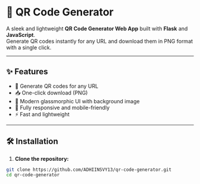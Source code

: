 # 🎉 QR Code Generator

A sleek and lightweight **QR Code Generator Web App** built with **Flask** and **JavaScript**.  
Generate QR codes instantly for any URL and download them in PNG format with a single click.  

---

## ✨ Features
- 🔗 Generate QR codes for any URL  
- 📥 One-click download (PNG)  
- 🎨 Modern glassmorphic UI with background image  
- 📱 Fully responsive and mobile-friendly  
- ⚡ Fast and lightweight  

---

## 🛠️ Installation

1. **Clone the repository:**

```bash
git clone https://github.com/ADHIINSVY13/qr-code-generator.git
cd qr-code-generator
